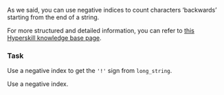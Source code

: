 

As we said, you can use negative indices to count characters ‘backwards’ starting
from the end of a string.  

For more structured and detailed information, you can refer to [this Hyperskill knowledge base page](https://hyperskill.org/learn/step/6189).

### Task
Use a negative index to get the `'!'` sign from `long_string`.   

<div class='hint'>Use a negative index.</div>
